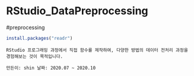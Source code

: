 # RStudio_DataPreprocessing
#preprocessing

```r
install.packages("readr")
```

`RStudio 프로그래밍 과정에서 직접 함수를 제작하여, 다양한 방법의 데이터 전처리 과정을 경험해보는 것이 목적입니다.`

`
만든이: shin
날짜: 2020.07 ~ 2020.10
`
